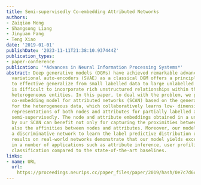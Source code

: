 ```yaml
---
title: Semi-supervisedly Co-embedding Attributed Networks
authors:
- Zaiqiao Meng
- Shangsong Liang
- Jinyuan Fang
- Teng Xiao
date: '2019-01-01'
publishDate: '2023-11-11T21:38:10.937444Z'
publication_types:
- paper-conference
publication: '*Advances in Neural Information Processing Systems*'
abstract: Deep generative models (DGMs) have achieved remarkable advances. Semi-supervised
  variational auto-encoders (SVAE) as a classical DGM offers a principled framework
  to effective generalize from small labelled data to large unlabelled ones, but it
  is difficult to incorporate rich unstructured relationships within the multiple
  heterogeneous entities. In this paper, to deal with the problem, we present a semi-supervised
  co-embedding model for attributed networks (SCAN) based on the generalized SVAE
  for the heterogeneous data, which collaboratively learns low- dimensional vector
  representations of both nodes and attributes for partially labelled attributed networks
  semi-supervisedly. The node and attribute embeddings obtained in a unified manner
  by our SCAN can benefit not only for capturing the proximities between nodes but
  also the affinities between nodes and attributes. Moreover, our model also trains
  a discriminative network to learn the label predictive distribution of nodes. Experimental
  results on real-world networks demonstrate that our model yields excellent performance
  in a number of applications such as attribute inference, user profiling and node
  classification compared to the state-of-the-art baselines.
links:
- name: URL
  url: 
    https://proceedings.neurips.cc/paper_files/paper/2019/hash/0e7c7d6c41c76b9ee6445ae01cc0181d-Abstract.html
---
```

